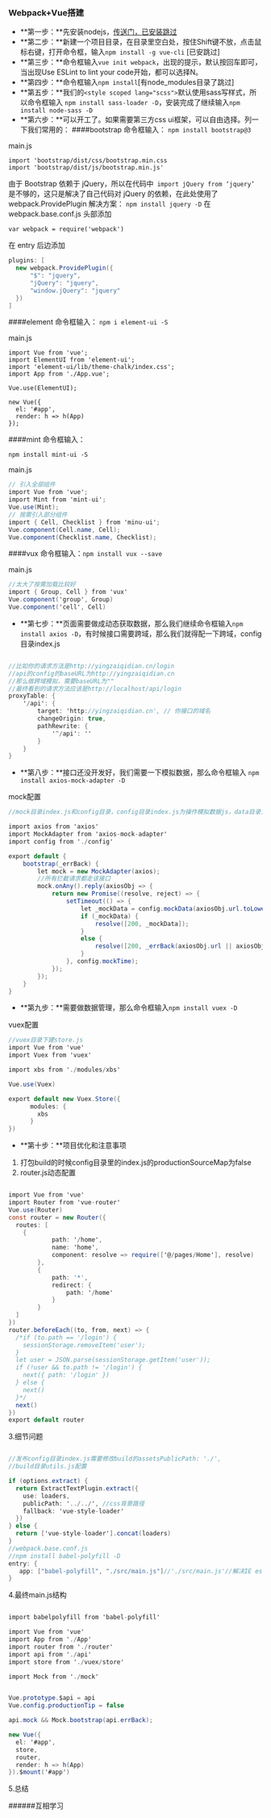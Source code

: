 ### Webpack+Vue搭建
- **第一步：**先安装nodejs，[传送门，已安装跳过](https://nodejs.org/en/ "点击安装地址，已安装跳过")
- **第二步：**新建一个项目目录，在目录里空白处，按住Shift键不放，点击鼠标右键，打开命令框，输入`npm install -g vue-cli` [已安跳过]
- **第三步：**命令框输入`vue init webpack`，出现的提示，默认按回车即可，当出现Use ESLint to lint your code开始，都可以选择N。
- **第四步：**命令框输入`npm install`[有node_modules目录了跳过]
- **第五步：**我们的`<style scoped lang="scss">`默认使用sass写样式，所以命令框输入 `npm install sass-loader -D`，安装完成了继续输入`npm install node-sass -D`
- **第六步：**可以开工了。如果需要第三方css ui框架，可以自由选择。列一下我们常用的：
####bootstrap
命令框输入：
`npm install bootstrap@3`

main.js

```
import 'bootstrap/dist/css/bootstrap.min.css
import 'bootstrap/dist/js/bootstrap.min.js'
```
由于 Bootstrap 依赖于 jQuery，所以在代码中` import jQuery from ‘jquery’` 是不够的，这只是解决了自己代码对 jQuery 的依赖，在此处使用了webpack.ProvidePlugin
解决方案： `npm install jquery -D`
在 webpack.base.conf.js 头部添加

`var webpack = require('webpack')`

在 entry 后边添加
```csharp
plugins: [
  new webpack.ProvidePlugin({
      "$": "jquery",
      "jQuery": "jquery",
      "window.jQuery": "jquery"
  })
]
```
####element
命令框输入：
`npm i element-ui -S`

main.js

```
import Vue from 'vue';
import ElementUI from 'element-ui';
import 'element-ui/lib/theme-chalk/index.css';
import App from './App.vue';

Vue.use(ElementUI);

new Vue({
  el: '#app',
  render: h => h(App)
});
```
####mint
命令框输入：

`npm install mint-ui -S`

main.js

```csharp
// 引入全部组件
import Vue from 'vue';
import Mint from 'mint-ui';
Vue.use(Mint);
// 按需引入部分组件
import { Cell, Checklist } from 'minu-ui';
Vue.component(Cell.name, Cell);
Vue.component(Checklist.name, Checklist);
```
####vux
命令框输入：`npm install vux --save`

main.js

```csharp
//太大了按需加载比较好
import { Group, Cell } from 'vux'
Vue.component('group', Group)
Vue.component('cell', Cell)
```
- **第七步：**页面需要做成动态获取数据，那么我们继续命令框输入`npm install axios -D`，有时候接口需要跨域，那么我们就得配一下跨域，config目录index.js
```csharp

//比如你的请求方法是http://yingzaiqidian.cn/login
//api的config的baseURL为http://yingzaiqidian.cn
//那么做跨域模拟，需要baseURL为""
//最终看到的请求方法应该是http://localhost/api/login
proxyTable: {
	'/api': {
		target: 'http://yingzaiqidian.cn', // 你接口的域名
		changeOrigin: true,
		pathRewrite: {                
            '^/api': ''
        }
	}
}

```
- **第八步：**接口还没开发好，我们需要一下模拟数据，那么命令框输入
`npm install axios-mock-adapter -D`

mock配置

```csharp
//mock目录index.js和config目录，config目录index.js为操作模拟数据js，data目录为目录数据源js

import axios from 'axios'
import MockAdapter from 'axios-mock-adapter'
import config from './config'

export default {
    bootstrap(_errBack) {
        let mock = new MockAdapter(axios);
        //所有拦截请求都走该接口
        mock.onAny().reply(axiosObj => {
            return new Promise((resolve, reject) => {
                setTimeout(() => {
                    let _mockData = config.mockData(axiosObj.url.toLowerCase());
                    if (_mockData) {
                        resolve([200, _mockData]);
                    }
                    else {
                        resolve([200, _errBack(axiosObj.url || axiosObj.baseURL)]);
                    }
                }, config.mockTime);
            });
        });
    }
}

```
- **第九步：**需要做数据管理，那么命令框输入`npm install vuex -D`

vuex配置

```csharp
//vuex目录下建store.js
import Vue from 'vue'
import Vuex from 'vuex'

import xbs from './modules/xbs'

Vue.use(Vuex)

export default new Vuex.Store({
	  modules: {
		xbs
	  }
})
```
- **第十步：**项目优化和注意事项
1. 打包build的时候config目录里的index.js的productionSourceMap为false
2. router.js动态配置
```csharp

import Vue from 'vue'
import Router from 'vue-router'
Vue.use(Router)
const router = new Router({
  routes: [
    {
			path: '/home',
			name: 'home',
			component: resolve => require(['@/pages/Home'], resolve)
		},
		{
			path: '*',
			redirect: {
				path: '/home'
			}
		}
  ]
})
router.beforeEach((to, from, next) => {
  /*if (to.path == '/login') {
    sessionStorage.removeItem('user');
  }
  let user = JSON.parse(sessionStorage.getItem('user'));
  if (!user && to.path != '/login') {
    next({ path: '/login' })
  } else {
    next()
  }*/
  next()
})
export default router

```
3.细节问题
```csharp

//发布config目录index.js需要修改build的assetsPublicPath: './',
//build目录utils.js配置

if (options.extract) {
  return ExtractTextPlugin.extract({
    use: loaders,
    publicPath: '../../', //css背景路径
    fallback: 'vue-style-loader'
  })
} else {
  return ['vue-style-loader'].concat(loaders)
}
//webpack.base.conf.js
//npm install babel-polyfill -D
entry: {
   app: ["babel-polyfill", "./src/main.js"]//'./src/main.js'//解决IE es6兼容问题
}

```
4.最终main.js结构

```csharp

import babelpolyfill from 'babel-polyfill'

import Vue from 'vue'
import App from './App'
import router from './router'
import api from './api'
import store from './vuex/store'

import Mock from './mock'


Vue.prototype.$api = api
Vue.config.productionTip = false

api.mock && Mock.bootstrap(api.errBack);

new Vue({
  el: '#app',
  store,
  router,
  render: h => h(App)
}).$mount('#app')

```
5.总结

######互相学习

